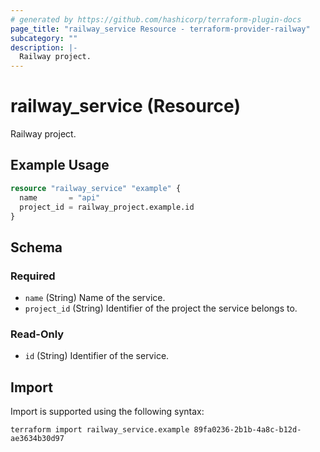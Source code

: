 ```yaml
---
# generated by https://github.com/hashicorp/terraform-plugin-docs
page_title: "railway_service Resource - terraform-provider-railway"
subcategory: ""
description: |-
  Railway project.
---
```


# railway_service (Resource)

Railway project.

## Example Usage

```terraform
resource "railway_service" "example" {
  name       = "api"
  project_id = railway_project.example.id
}
```

<!-- schema generated by tfplugindocs -->
## Schema

### Required

- `name` (String) Name of the service.
- `project_id` (String) Identifier of the project the service belongs to.

### Read-Only

- `id` (String) Identifier of the service.

## Import

Import is supported using the following syntax:

```shell
terraform import railway_service.example 89fa0236-2b1b-4a8c-b12d-ae3634b30d97
```
